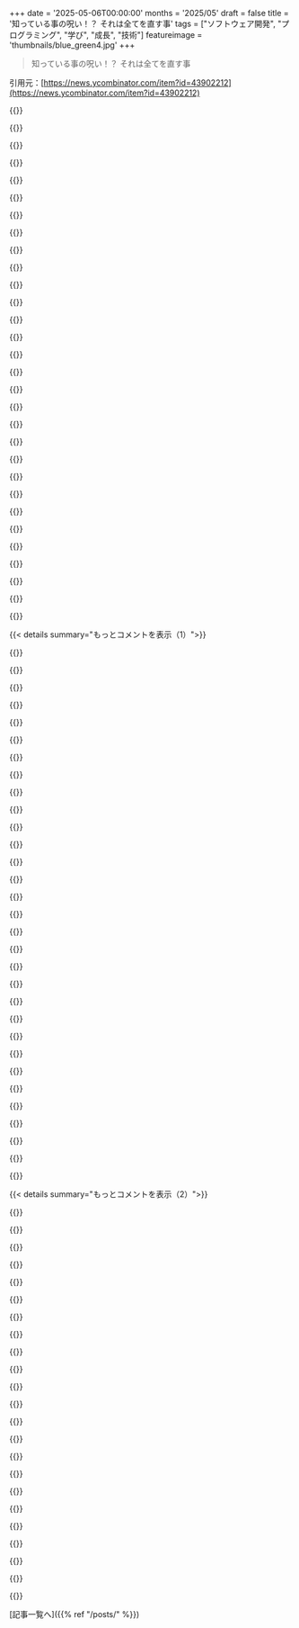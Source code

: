 +++
date = '2025-05-06T00:00:00'
months = '2025/05'
draft = false
title = '知っている事の呪い！？ それは全てを直す事'
tags = ["ソフトウェア開発", "プログラミング", "学び", "成長", "技術"]
featureimage = 'thumbnails/blue_green4.jpg'
+++

> 知っている事の呪い！？ それは全てを直す事

引用元：[https://news.ycombinator.com/item?id=43902212](https://news.ycombinator.com/item?id=43902212)




{{<matomeQuote body="演劇をやってた時に学んだ言葉があるんだけど，Doug HenningかStanislavskiの言葉らしいんだ．アートのプロセスをこう説明してる：難しいことを習慣に，習慣を簡単に，簡単を美しくするんだって．<br>役者だと台詞暗記→動機理解→美しい演技．ソフトウェアだと魔法の呪文→理由理解→もっと良い美しい解決策を見つける，って感じだと思うな．" userName="dpifke" createdAt="2025/05/06 15:23:33" color="#ff33a1">}}




{{<matomeQuote body="引用：前のコメントのソフトウェアの話を受けて．辛いこと（やるのが嫌なこと）は，辛くなくなるまでとことんやり続けるのが大事．そうすれば楽な方法が見つかる．先延ばししてたら何も変わらないよ．特にレガシーシステムとかね．徹底的に理解すれば，プロセスの一部を自信を持って改善できるようになるんだ．" userName="Phlebsy" createdAt="2025/05/06 17:29:13" color="#ff5733">}}




{{<matomeQuote body="前の意見に賛成！似た話だけど，あるバンドが「最初のアルバムはできること，２枚目はすべきことだった」って言ってたんだ．これはGellの芸術哲学とも合うよ．Wikipediaからの引用だけど，芸術は技術的技巧で見る人を魅了できるって話．技術の魅了が魅了する技術の土台なんだって．" userName="talos_" createdAt="2025/05/06 19:54:09" color="#45d325">}}




{{<matomeQuote body="引用：”最初のアルバムは自分たちが「できること」だった．２枚目は「すべきこと」だった”<br>面白いことに，これをソフトウェアに当てはめると，「セカンドシステムシンドローム」（Brooks， 1975）っていう否定的な意味合いの言葉になるんだよね．" userName="foobarchu" createdAt="2025/05/07 01:09:29" color="#ff33a1">}}




{{<matomeQuote body="音楽の世界でいうSophomore slumpのことだね：２枚目のアルバムで最初の成功を再現するのに苦労したり，スタイル変更に悩んだりする現象だよ．<br>https://en.wikipedia.org/wiki/Sophomore_slump" userName="slt2021" createdAt="2025/05/07 01:20:21" color="#45d325">}}




{{<matomeQuote body="もっと詩的じゃない言い方をすれば，俺が話してる進歩は「コピー，選ぶ，創造する」ってことかな．最初は解決策をコピーすることを学ぶ．後になって，状況に合わせて最適なものを選んでコピーできるくらい，たくさんの解決策を知るようになる．最後に，問題にうまく適応した自分たち自身の解決策を作り出すことができるようになるんだ．" userName="adsteel_" createdAt="2025/05/06 18:58:05" color="#785bff">}}




{{<matomeQuote body="この考えをもっと掘り下げたい人は，Austin Kleonって人の「Steal Like An Artist」って本をおすすめするよ．あと，その本には，泥棒にならずにコピーしたり盗んだりすることについての微妙なニュアンスも書いてある．" userName="randito" createdAt="2025/05/06 20:31:02" color="">}}




{{<matomeQuote body="その言葉，意味深いね．似た文脈だと，Bruce Leeが武道についてこう言ってたよ．「martial」（武）は，自分の中にいる危険な動物を発見すること，そして「art」（道）はその動物を飼いならすことだって．" userName="begueradj" createdAt="2025/05/06 17:02:03" color="#38d3d3">}}




{{<matomeQuote body="引用：「art」（道）はその動物をmateすることだって．<br>これ，「tame」（飼いならす）の間違いだよね（願わくば）？もし違うなら，Bruce Leeについていくつか質問があるんだけど．" userName="gameman144" createdAt="2025/05/06 17:56:17" color="">}}




{{<matomeQuote body="引用：ソフトウェアだと，こんな感じかなって思うんだ：コンピューターにやりたいことをさせる魔法の呪文を学ぶ（難しいタスクが習慣になる），次にその呪文がなんで効くのか学ぶ（解くのが簡単になる），そんで，元々の手間を完全に省けるような，もっと良い解決策を見つけ出す（もっと美しい解決策を見つける）．<br>これは「Make it work， make it right， make it fast」としても知られてるね．<br>https://wiki.c2.com/?MakeItWorkMakeItRightMakeItFast" userName="owebmaster" createdAt="2025/05/07 02:19:35" color="#ff5c5c">}}




{{<matomeQuote body="美しい言葉だね、自分の人生にも当てはまる例があるよ。" userName="3abiton" createdAt="2025/05/06 21:19:28" color="">}}




{{<matomeQuote body="うわー、これマジで響くわ。長年あるタッチUIの問題で、レンダリング中に操作を受け付けないようにすべき。一番イラつくのは、通知がスライドしてきた瞬間に誤タップして消しちゃうこと（iOSには通知履歴がないし）。この問題マジで困るよね。" userName="pmarreck" createdAt="2025/05/06 12:10:17" color="#785bff">}}




{{<matomeQuote body="別のウザいUI問題は、何か読もうとしたらそれが Medium.com にあること。読むまでにどれだけポップアップを消さないといけないんだよ、マジで。" userName="majewsky" createdAt="2025/05/06 12:28:26" color="">}}




{{<matomeQuote body="UI開発者だけど、UIが落ち着くまで入力をブロックするのは必ずしも良くないよ。慣れたUIではみんな速く操作したいし、ブロックされるとイライラするか連打する。慣れた操作の方が圧倒的に多いから、即応性がある方が全体的なUXは良いんだ。UIは難しいね。" userName="munificent" createdAt="2025/05/06 14:58:46" color="#45d325">}}




{{<matomeQuote body="動的なリスト表示のUI（WiFiとか）で、デバイスが出たり消えたりしてタップしたい項目がズレる問題分かる！プロトタイプで新規を下に追加したり消えたのをグレーにして並べ替えボタンを付ける解決策は見たけど、それは面倒くさい。数秒安定させてからまとめて更新するとかどうかな？見たことないけど。" userName="crazygringo" createdAt="2025/05/06 13:51:59" color="#38d3d3">}}




{{<matomeQuote body="モバイルでポップアップが出た瞬間に誤タップして消しちゃう問題、マジである。重要な通知かもと思っても消えちゃう。支払い中に経験したよ。閉じるボタンとかモーダル表示自体に遅延を入れる解決策もあるね。Androidの通知履歴は便利だけど、アプリ内ポップアップは履歴に残らないんだよね。" userName="alias_neo" createdAt="2025/05/06 12:41:15" color="#45d325">}}




{{<matomeQuote body="Reader modeってのがあるけど、もっと良い（えーっと）mediumに再投稿できるなら喜んでやるよ！（正直、Mediumの件は君に同意だけど、これ何年も前に投稿したんだ…）" userName="pmarreck" createdAt="2025/05/06 14:15:49" color="">}}




{{<matomeQuote body="一番ウザいのはiOSの”通話終了”ボタンだね。まさにタップしようとした瞬間に相手が電話を切って、俺が実際にタップするのは通話リストの別の人で、即座にそいつに電話がかかっちゃうんだ。<br>すぐに電話を切っても、相手は”電話くれたけど何か用？”って混乱してかけ直してくることが多い。Appleさん、通話画面が閉じた後のタッチ入力に遅延を加えてくれ！" userName="riggsdk" createdAt="2025/05/06 14:01:21" color="">}}




{{<matomeQuote body="すごく良い指摘だね。でも通知バナーみたいなケースでは、誤タップのリスクが失敗したタップよりずっと嫌だから、素早いタップを無視する方が良いと思うな。たとえ頻度が少なくても、誤タップは体験を大きく損なうことがある。パワーユーザーは失敗に慣れて待つようになるけど、誰もがそうじゃない。 Apple が iOS でどうするか見てみたい。 UI は難しいね。" userName="cal85" createdAt="2025/05/06 16:04:57" color="#785bff">}}




{{<matomeQuote body="それか Ghost とか。<br>2年くらい前は Medium の読書体験はすごく良かったんだよね。" userName="emaro" createdAt="2025/05/06 18:28:42" color="">}}




{{<matomeQuote body="知らなかった、 Android に通知履歴があるんだね。10年以上 Android 使ってるのに全然知らなかったよ。" userName="aidenn0" createdAt="2025/05/06 14:19:11" color="">}}




{{<matomeQuote body="広告ブロッカーを有効にすれば量はゼロだよ。 UBO は2025年にはネットを見る上でほぼ必須だと思う。あれがないと使えないしイライラするサイトが多すぎる。" userName="LeifCarrotson" createdAt="2025/05/06 12:48:37" color="">}}




{{<matomeQuote body="通知は予期せぬものだから、しばらく入力を無視するのは良いかも。パワーユーザーは遅延を学習するって意見もあったけど、驚くかもしれないけど、デバイスが動くまで連打する人もたくさんいるんだ。エレベーターのボタンを何回も押す人たちと同じだよ。" userName="munificent" createdAt="2025/05/06 16:56:40" color="#ff5c5c">}}




{{<matomeQuote body="これには名前があって、 CLS （ Cumulative Layout Shift ）って呼ばれてるんだ。 Google は実際に CLS が悪いページの SERP ランキングを下げるんだよ。詳細は lighthouse.dev で（ドメインが確かだったらね）。" userName="VladVladikoff" createdAt="2025/05/06 13:23:25" color="#ff33a1">}}




{{<matomeQuote body="ブラウザは全てのページをリーダーモードで開く設定にするべきだよ。" userName="carlosjobim" createdAt="2025/05/06 14:00:29" color="">}}




{{<matomeQuote body="もっと知りたかったら、これは”レイアウトシフト”って呼ばれてるよ。ダークパターンとして悪用するデザイナーもいるけど、たいていは単に悪いデザインなんだ。対策として、コンテンツのプレースホルダーを使ったり、要素が動かない確信が得られるまで表示しないのが一般的。 Google も CLS でペナルティを科してるよ。詳しくは https：//web.dev/articles/cls を見てみて。" userName="asoneth" createdAt="2025/05/06 13:48:18" color="#785bff">}}




{{<matomeQuote body="あのmediumのリンク見に行ったら、uBlock Origin入れてたのにポップアップが2個出たよ。UBOでゼロにする方法もあるのかもしれないけど、初期設定だけじゃダメみたい。" userName="warp" createdAt="2025/05/06 13:15:29" color="">}}




{{<matomeQuote body="俺にとって一番うざいのはクッキー同意バナーだよ。明確な”全部許可”とか”全部拒否”みたいなボタンがあるサイトなんてごくわずか。ほとんどのサイトは（わざと）複雑なUIにしてて、多くのユーザーはただ全部受け入れちゃうんだ。" userName="robofanatic" createdAt="2025/05/06 13:10:46" color="#ff5733">}}




{{<matomeQuote body="もうマジでたまにスマホ投げつけたくなるわ。UI読み込み中にボタンの位置が動いたり、広告が出たりして誤タップしちゃうんだ。あと、ボタンの数が変わるせいで並び順も変わるアプリもマジ最悪。こんな小さいことでイラつくの変だけどね。" userName="prometheus76" createdAt="2025/05/06 14:43:13" color="#785bff">}}




{{<matomeQuote body="通知は特殊じゃない。UI変化の予測可否と、操作が元に戻せるかが重要だと思う。通知は予測できないし、簡単に消せちゃうと元に戻せないのが問題。履歴のない重要な通知を消したりする操作は、一瞬ブロックするか、可能ならアンドゥ機能を提供すべき。" userName="emaro" createdAt="2025/05/06 18:58:28" color="#ff5c5c">}}




{{< details summary="もっとコメントを表示（1）">}}

{{<matomeQuote body="この問題を完全に無くすOSを作るのが夢だよ。ユーザーとターン制にしたい。ユーザー入力中は画面を絶対に変えない。入力が終わったらコンピューターが処理して結果を出す。Command linesはこれでしょ。古いIBM端末みたいにフォームを返す方式とか。通知は次の出力に含める。" userName="drivers99" createdAt="2025/05/09 21:45:52" color="#ff5c5c">}}




{{<matomeQuote body="ユーザーが開始するアクションと、システムが開始するアクションとで区別するのが良いんじゃないかと思うんだ。ユーザーがアクションを始めたら、変更は即時で次に表示されるインターフェースにバッファされる。でもシステムがそれを開始するとき（例えば通知やポップアップ）、以前のインターフェースはアクティブなまま。これを研究してる論文もあるよ。たぶんもっと研究されてると思うけど。" userName="blainelewis1" createdAt="2025/05/06 16:56:26" color="#ff5c5c">}}




{{<matomeQuote body="”可能ならアンドゥ機能を提供するのが一番いい場合が多いよ”<br>100％同意。どんなユーザー操作も、理想的には元に戻せるか、元に戻せないならある程度の確認が必要であるべきだね。うっかり通知を消しちゃうのはどちらでもないから、本当にUXの落とし穴だよ。" userName="munificent" createdAt="2025/05/06 22:45:02" color="#ff5733">}}




{{<matomeQuote body="個人的には、スマートTVとかBluetoothスピーカーとか、自分のじゃない大量のデバイスをブラックリストに入れて永久に非表示にできるようにしてほしい。アパートでイヤホンつなぐたびに出てくる400個ものリストを整理したいんだ。これって超簡単なのにね。" userName="BobaFloutist" createdAt="2025/05/06 15:33:22" color="">}}




{{<matomeQuote body="Googleはうざい例だよ！ 特にモバイルだと、検索バーがメインページ、検索フィールド編集モード、結果ページの間で動き回るんだけど、静止版を読み込んだ0.5秒後に動くんだ。ドゥードルが指の真下に飛び出してきて、結局何も入力してない新しい検索ページをクリックしちゃうことになる。" userName="tdpvb" createdAt="2025/05/06 13:32:38" color="#ff5733">}}




{{<matomeQuote body="これ、タッチ操作だけの問題じゃないんだよね。デスクトップでも通知とかダイアログが突然出てきて操作を邪魔することがある。画面端をクリックしようとして通知に遮られたり、Enterで意図せずダイアログを確定しちゃったり。ダイアログの場合は、希望と違っても諦めるしかないことも多いんだ。" userName="ziml77" createdAt="2025/05/06 14:26:12" color="#ff5c5c">}}




{{<matomeQuote body="あんたが言うポップオーバーには同意するけど、プロ向けソフトでは素早いマッスルメモリが大事なんだ。入力はバッファリングして、前の処理が終わってからアプリに適用されるべき。ツールウィンドウ開いたら、次の入力はそこに送られるべきだよ。俺のCNC制御はタッチベースだけど、入力がバッファリングされないのが超つらいんだ。" userName="kmacdough" createdAt="2025/05/06 16:50:41" color="#ff5733">}}




{{<matomeQuote body="個人的なプロジェクト、マンネリでつらいわ。アイデアはあるけど、新しい言語学ばなきゃって思って、ドキュメント読むのがしんどい。Rustの本も終わってない。作りながら学べばいいって分かってるけど、知識にギャップがあるのが嫌なんだ。AIでコード作るのも嫌。自分で書くプロセスを楽しみたいから。自分で制約かけちゃって身動き取れない感じ。ただ吐き出したかっただけかも。" userName="PixelForg" createdAt="2025/05/06 08:56:49" color="">}}




{{<matomeQuote body="プログラミングは、どこを深く学ぶか、どこをスキップするかを知ること。全部を深く知る必要はないよ。知識のギャップは誰にでもあるんだから、それを受け入れなよ。完璧より完了が大事。プロジェクトが進まないのが一番モチベーションを下げるんだ。Rustの本は半分しか読んでないけど、コードはたくさん書いたよ。大事なのは本を全部読むことじゃなくて、実際に書き始めること。Jon Gjengsetの動画でワークフローを学んだのが大きかったな。まあ、俺も完璧主義で苦労してる偽善者だけどね！" userName="maxbond" createdAt="2025/05/06 09:58:33" color="#ff5c5c">}}




{{<matomeQuote body="コメントありがとう、特にこれには感謝だわ。＞Rustをたくさん書いたけど、Rustの本は半分以下しか読んでない<br>こういう風にやった人がいるとか、同じ状況だった人がいるって知るだけで、もうやり遂げる自信が湧いてくるわ！（コード書くだけって部分）色々試したけど、どれも終わらせられなかった。でも、たぶん今はギャップがあることに慣れて、コードを書き始める必要があるんだ。とりあえずは、非イディオム的なRustコードを書くことを恐れないようにしないと。" userName="PixelForg" createdAt="2025/05/06 10:23:52" color="">}}




{{<matomeQuote body="＞新しい言語を学ばなきゃいけない<br>なんで？<br>スマホアプリとか特定の例外以外で、アイデア作るのに新しい言語が必要な理由って何？<br>知ってる言語（例えばPythonとかJSとか）でアイデアを実装できるじゃん。<br>アイデアを作ることに興味があるの？それとも新しい言語を学びたいの？<br>どっちか決めなよ。" userName="lelanthran" createdAt="2025/05/06 09:35:40" color="">}}




{{<matomeQuote body="コードを書く前に、まずアイデアを検証しなよ（収益化が目的なら最初の1000人の有料顧客に向けて）。そして99％は始める価値すらない。人生は短すぎるから。AIを使っても恥ずかしいことなんてない。「夢見ることが、今日手に入る」時代なんだから。繰り返しのコードとか成果物がほとんどのプロジェクトでは、AIの後にはプログラミングはほとんど何も残ってないよ。今のツールは強力すぎるから。" userName="speedupmate" createdAt="2025/05/06 10:47:18" color="">}}




{{<matomeQuote body="あんたが感じてるのは怠惰じゃなく、価値観と今のエネルギーのズレからくる痛みだよ。完璧主義が喜びをプレッシャーに変えちゃったんだ。「〜すべき」って考えすぎないで。知識にギャップがあるのは欠陥じゃない。自分に許可を与えなよ。雑に作っていい、横道に逸れていい。義務じゃなく、喜びを追って。自分の好奇心を信じて。ここに書いたのは、あんたが見てもらいたいサインだよ。そして、あんたは見られてる。" userName="liefde" createdAt="2025/05/06 12:26:57" color="#45d325">}}




{{<matomeQuote body="＞何か止めるものはない<br>いや、あるよ、俺の脳みそ:)それが制約！<br>俺、JS/TSしか知らないフロントエンド。仕事で使ってるから、個人では別の言語（Rustに興味津々）やりたい。だから新しい言語学ぶ必要があるんだ。旅も大事。コード書くプロセスを楽しみたい。すぐ書きたいけど知識にギャップあるのが問題。解決策はRust本読むことって分かってるけど、心が邪魔するんだよな。みんなのコメント読んで、ギャップ気にせずコード書き始めることにした！また悩んだら、このスレッド見返すわ。" userName="PixelForg" createdAt="2025/05/06 10:13:53" color="#38d3d3">}}




{{<matomeQuote body="マジか，これめっちゃ良い知恵なだけじゃなく，文章も本当に美しいね…？<br>ひょっとしてライターさんだったりする？" userName="shoemakersteve" createdAt="2025/05/06 13:12:12" color="">}}




{{<matomeQuote body="製品がないのに，どうやってお金払う1000人の顧客でアイデアを検証するの？" userName="rcfox" createdAt="2025/05/06 11:09:38" color="">}}




{{<matomeQuote body="俺もこれ好きだけど，投稿履歴見たら多分LLMが作ったって結論に至ったんだよね。<br>それが君の評価にどう影響するかは君次第だけど，読者には知っといてもらいたいと思って。<br>自分で結論出したい読者はshowdeadを有効にするといいよ。" userName="syruphoarder" createdAt="2025/05/06 14:39:05" color="#ff33a1">}}




{{<matomeQuote body="landing page ／ waitlist ／ speaking with customersとかさ。<br>誰か買いたいって分かるまでコード書くべきじゃないよ。<br>1000人じゃなくて，B2Bなら20 ＜ n ＜ 100の間くらいが妥当だと思うな。" userName="totaa" createdAt="2025/05/06 11:47:39" color="#38d3d3">}}




{{<matomeQuote body="俺はSwiftを毎日書いてるベテランだけど，それでも知識に穴があるんだ。<br>今は”引退”して一人で家で開発してる。規模は小さいけど，良い仕事をすること，プロジェクトを完成させることに喜びを感じてるんだ。" userName="ChrisMarshallNY" createdAt="2025/05/06 10:58:48" color="">}}




{{<matomeQuote body="めっちゃ同意，コード書くプロセスを楽しむってことね。<br>なんでこんなに多くの人が急にこれ全部取り上げようって言い始めて，過大評価されたツールの幻覚的な出力の管理人になれって本気で提案し始めたのか分からないな。<br>プログラミングについて想像できる中で一番イライラすることなのに，みんなそれに固執してるんだよね。" userName="kunley" createdAt="2025/05/06 09:20:47" color="#45d325">}}




{{<matomeQuote body="俺にはこれ，プログラミング自体がすごく楽しいんじゃなくて − 何か別のものにたどり着くための雑用みたいに聞こえるな。<br>それは悪いことじゃないよ − 自分が本当にやりたい部分を見つけたらいいだけさ。" userName="monkeyelite" createdAt="2025/05/06 14:16:23" color="">}}




{{<matomeQuote body="俺もLLM疑惑について同じように思ったんだ。<br>もしそうでも文章自体は変わらないけど，人の手によるかどうって感じ方を変えるよね。<br>高く評価したのは作者との繋がりを感じたから。<br>でも良いフィクションに感動するみたいに，”誰かにとっても真実だ”って思えばいいのかな。" userName="shoemakersteve" createdAt="2025/05/06 14:57:55" color="#785bff">}}




{{<matomeQuote body="文章がLLM生成かどうかで評価が変わるって話に，別の視点。<br>きれいな文章としては良いけど，”知恵”や”経験”として提示されると誰の経験？ ってなるのが問題。<br>自分の経験をLLMで整形したなら良いけど，全部LLMだとステレオタイプ。<br>特にLLMが”共感”を示すのは受け入れられないんだ。<br>LLMからのフィードバックは良いけど，人間として話すのは無理。<br>これは magic circle を超えた不気味さがある。" userName="syruphoarder" createdAt="2025/05/06 15:21:53" color="#ff5c5c">}}




{{<matomeQuote body="俺個人的には，”make it work, then make it nice”っていうやり方でやってるよ。<br>まず動くものを作る，やりたいことをやらせるんだ。<br>その後で，コードのどこが気に入らないかとか，多分もう分かってるだろうから，そこを改善したり学んだりすればいいんだ。" userName="jaapz" createdAt="2025/05/06 10:52:26" color="#ff5733">}}




{{<matomeQuote body="「知っている事の呪い」記事への反応として、似た葛藤を経験した者だけど、何かを得るための「面倒な作業」っていうのがめっちゃ響くんだよね。<br>プログラミング得意なのが自分が価値あるって感じる手段だった。「すべき」って感覚は早期退職後に無力さを感じたことからきてる（子供の頃からだけど）。家族とか情熱プロジェクトがないから、これが切迫して脅威に感じた。<br>＞どの部分を実際にやりたいか<br>このシンプルな問いに「何に価値があるか」ってすぐ変わっちゃうんだ。外部プレッシャーに圧倒されて「何をしたいか」から疎遠になってるせいなのか、まだ考えてるよ。" userName="strangegecko" createdAt="2025/05/07 01:14:41" color="#ff5733">}}




{{<matomeQuote body="<br>＞誰かが買ってくれると分かるまでコードを書くべきではない<br>こういうのって、みんながコーディングをクラフトとして楽しむことについて話してるスレッドで見るにはちょっと変なセリフだね。もし長年OSSプロジェクトに貢献したみんながそう考えてたら、今どうなってたかなって考えさせられるよ。誤解しないでほしいんだけど、これを非難したり批判したりしてるわけじゃない。この考え方を持つのは全然いいと思うし、個人的にはうまくいってるんだろうね。" userName="shoemakersteve" createdAt="2025/05/06 13:21:16" color="">}}




{{<matomeQuote body="ケースバイケースだと思うよ。もしモバイルアプリを開発してて、ウェブアプリをやりたいなら、PHPかGoかPythonかJavaみたいなのを確実に学ぶ必要があるだろうね。逆に、ウェブ開発をしててネイティブアプリをやりたいなら、Java/Kotlin/Swiftを学ばなきゃいけない。<br>データベースも同じ（多分一度も使ったことないならSQLを学ぶ必要がある）。HTML+CSSですら、使ったことないなら学ばなきゃいけないよ。" userName="dakiol" createdAt="2025/05/06 10:03:50" color="">}}




{{<matomeQuote body="<br>＞たくさんのリソース（本も含めて）をやってみたけど、どれも終えられなかった。でも今思うのは、ギャップがあることにも慣れて、ただコードを書き始めて、少なくとも今は非IdiomaticなRustコードを書くことを恐れない必要があるってことだ。<br>俺も同じ状況だった。多分過去５年間で、Rustの本の前半を何回も通して、手書きでノートまで取ったよ。Rustlingsとか「100 exercises in Rust」とか始めたけど、どれも終わらなかった。「準備ができてる」って感じたことは一度もなかったね。<br>６～９ヶ月前に新しい言語を学ぶ時間があったんだ。RustかGoかで迷った。Rustに決めた。でも１ヶ月避けてた。最近最初のライブラリ crateをリリースしたよ（もう一つも開発中）。<br>俺からのアドバイス/経験談：<br>— 最初はBorrow Checkerについて気にしすぎないで、それが存在するってことだけ知っておけばいい。必要なら何でもclone()しちゃえ。とにかくRustコードを書くことに慣れる必要があったんだ。「Rustコードを少し書いた」がその日の目標だった。何とかコンパイルさせることだけが全てだったんだ。自信をつけることが大事だよ。<br>— 最初は簡単なCLIバイナリから始めた。「このディレクトリのファイルをリリース/開発ビルド設定としてパッケージ化する」みたいなこと。基本的にclapを使ってファイルをコピペ/シンボリックリンクするだけ。シンプルだけど役に立つよ [0]<br>— コンパイラと連携してエラーを見せてくれるIDEから始めよう。TheiaとかRust Roverみたいに、エラーの上にホバーするとドキュメントを見せてくれるのが理想。７ヶ月くらい経ってから、今はnanoに切り替えて手動でコンパイルしてる。最近はエラーが少なくなったし、大体いくつかエラーが出るだろうなって予想がつくよ。<br>— シンプルにやろう。Idiomaticであることは気にしないでいい。他の人のライブラリやコードを読むうちに自然と身についてくるから。俺もまだそこまでは行ってないよ。<br>— もし「コンパイラがこれ一つだけ絶対やらせてくれないんだ、なんでだよ、Language Xならこんなに簡単なのに」ってマジで苦戦してるなら、それは型システムかBorrow Checkerのどっちかと戦ってるんだよ。立ち止まって。少し時間を取って。どっちなのか突き止めよう。理解できてないことが何なのかを知る時だよ。やってたアプローチを完全に変えなきゃいけないかもしれないって受け入れよう。大丈夫、学習の一部だから。<br>— `cargo clippy`の出力は全部読んで、一個ずつ手で直したよ。`cargo clippy —fix`は絶対使わない。繰り返しが覚えるのを助けてくれるんだ。退屈な繰り返しを十分にやったおかげで、コードをよりIdiomaticにする基本的なことを覚える羽目になった。これがコードを最初にIdiomaticにするのにどんだけ役に立ったか、強調しきれないくらいだよ。<br>— 変更をcommitしよう。それから`cargo fmt`を使って、diffを全部読もう。これも、コードを書いてる時にRustコードがどうあるべきか（最終的には`cargo fmt`を使わなくても）理解するのに役立つよ。clippyと比べると（上で言ったけど）フォーマットはズルした。ただのフォーマットだし、多分cargo fmtに頼って怠けても大丈夫だと思う。<br>— Rustの旅をハードコアなシステム/ハードウェアレベルのコーディングから始める必要はないよ。俺はズルしてるというか、間違ったやり方してるって感じてた。でもcratesの多くはシステムレベルのこととは全然関係ないんだ。システムプログラミング言語だからといって、始める時にそんなにハードコアである必要はないよ。２番目の箇条書きを見て。<br>— GenericsはRustで一番好きかもしれない。その仕組みとどう適用するかが分かった時はマジで衝撃だった。何かでその「マインドブローされた」瞬間があったら、もうハマったね。今はもうPythonには戻りたくないよ！<br>[0]: パーミッションを変える必要があるみたい。なんかコード表示を非公開にしちゃった？マジかよ。https://gitlab.com/dijksterhuis-arma3/vn-mf-builder" userName="dijksterhuis" createdAt="2025/05/06 16:10:57" color="#ff5733">}}




{{<matomeQuote body="もしかしたら役に立つかもしれない、俺に効果があった別のアプローチがあるよ。俺はRustに詳しくなかったから、まず別の言語（俺の場合はGo）で最初の概念実証を書いたんだ。それからClaude AIにRustに翻訳するように頼んだんだ。最初の試みでコンパイルできたよ。バグは俺が渡したソースファイルにあった問題だけだったね。それから「もっとRustaceanスタイルにしてください」って言いながら何度も繰り返したんだ。<br>俺はAIを補助としてしか使わないようにしてるけど、少なくとも俺にとっては、何もないソースファイルから始めるより、このやり方の方が始めやすかったよ。" userName="speleding" createdAt="2025/05/06 11:24:22" color="">}}




{{<matomeQuote body="うん！知識にギャップがあることに不快感を感じる理由を理解できた時、それは常に啓発的だったよ。ギャップやそれを埋めることとは関係ないって、いつも思うね。" userName="throwanem" createdAt="2025/05/06 10:23:28" color="">}}

{{</details>}}




{{< details summary="もっとコメントを表示（2）">}}

{{<matomeQuote body="そうそう！空白のページ問題で、これほど助けになったツールは他にないね。" userName="sanderjd" createdAt="2025/05/06 14:17:46" color="">}}




{{<matomeQuote body="<br>＞それはすぐに「何をやる価値があるか」に変わる<br>うん、これは全てのプロジェクトにとって脅威だね。俺の場合、大体新しいプロジェクトとか、もっと気楽な小さいプロジェクトをやることで先延ばしにしてしまう形で現れるよ。" userName="monkeyelite" createdAt="2025/05/07 08:45:50" color="">}}




{{<matomeQuote body="やあ！これ、めっちゃ共感するよ！シェアしてくれてありがとう。<br>これは俺がOPが強調してるような、似たような移行期を経験してた時に起こったことなんだ。最初は、ソフトウェアを作るのが難しくて目新しかった。その最初の学習の壁を乗り越えてからは、コンピューターに自分の望むことを正確にやらせる力に酔いしれて、かなり長い時間を過ごしたね。でも慣れは飽きを生むっていうし、結局「これだけ？」って感じになって、純粋な創造行為自体の魅力はかなり失われたんだ。<br>これは結構よくある移行だと思うよ！俺にとって、この停滞期から抜け出す方法は二つあるんだ。一つ目は、今はコンピューティングと全く関係ないことが人生にもっとたくさんあること（主に家族だけど、他の趣味もある）。二つ目は、創造行為自体よりも、自分が何を作ってるか、それがなぜ役に立つかにもっと集中してることだね。<br>これは多分君が聞きたいことじゃないだろうけど、これが急速に進化してる生成AIツールが俺にとってどんどんエキサイティングになってきてる理由なんだ。限られた時間内で創造できる世界の扉を開いてくれると信じてる。ただ、創造行為自体は確実に（少なくとも俺にとっては）あまり楽しくなくなってきてるし、それは残念に思う。１０年か２０年前にプログラミングのクラフトについて感じてたことへのノスタルジーは、多分ずっと感じるだろうね。でも俺の視点は「どうやるか」から「何をやるか」にシフトしただけなんだ。" userName="sanderjd" createdAt="2025/05/06 14:08:54" color="#ff5c5c">}}




{{<matomeQuote body="君は「認識の誠実さ」を持ってるね。この前「認識の謙虚さ」って言葉を聞いたんだけど、これは誤謬主義のことらしいんだ[0]。それで、どこまで合理的に「知ってる」と主張できるかって話になったら面白かったよ。<br>例えばさ、警察官は法律を全て知っておくべきなの？<br>プログラマーだって、みんなが難解なデータ構造に詳しい CS 博士である必要はないけど…それらに遭遇した時に、もっと詳しく調べるかどうかは判断がいるよね。<br>「誠実さ」ってのは、適当にごまかしたり「魔法のように」説明される物事への不快感なんだ。もちろん、表面だけ受け入れて仕事片付けるのが便利な時もあるよ。でも、もっと知りたいっていう欲求を満たせないと、心理的に前に進めない時もあるんだ。<br>恐ろしいことに、世界や社会はますます、事を荒立てないためにただ頷いて、魔法を受け入れろって圧力をかけてくるんだ。これが、正確さやセキュリティで色々な問題が起きる原因だと俺は思うね。<br>[0] https://iep.utm.edu/fallibil/" userName="nonrandomstring" createdAt="2025/05/06 10:31:44" color="#ff5c5c">}}




{{<matomeQuote body="＞ Rust の本を我慢して読み通すのが解決策<br>いや、解決策は Rust をスキップして Java か C# か Go を選ぶことだよ。Rust は学習曲線が急すぎるし、プロジェクトが GC を許容できるなら、Rust を使うメリットはほとんどない。<br>ほとんどの人が6ヶ月以上かかる Rust を学ぶ代わりに、C#（か Go か Java）をマスターするのに次の1週間を費やせばいいんだ。" userName="lelanthran" createdAt="2025/05/06 11:21:26" color="">}}




{{<matomeQuote body="俺もだよ。たとえその過大評価されてるツールから正しい出力が出たとしても、モノをビルドしたり直したりする楽しみを損なうんだ。前は特定の問題を直すために書いたコードを見返すのが大好きだったけど、今はそうでもない。半分が AI に書かれたコードだから、満足感も半分になっちゃった。" userName="6LLvveMx2koXfwn" createdAt="2025/05/06 10:03:14" color="">}}




{{<matomeQuote body="同じだね。俺の場合、この不快感は完璧主義と、転職の不安（「自分の弱点を全部埋めなきゃ」とか）、あと何かクールなニッチな情報を見逃すことへの恐れから来てると思う。" userName="wonger_" createdAt="2025/05/06 22:31:26" color="">}}




{{<matomeQuote body="ソフトウェアエンジニアのみんな、愛してるぜ。トンネルの先の光を見ることができる。おそらく実現可能な、輝かしい完璧なパラダイムを見ることができる。羨ましいよ。<br>俺はデータセンターで育った。水漏れするエアコンとディーゼル発電機。暑くなったらデカいドアを開けろって感じ。<br>…さて、戻ろう。まだ何も知らなかった頃に。<br>ソフトウェアは「解決済み」のままじゃない。書いた解決策は全て、存在した瞬間から腐敗し始めるんだ。<br>どこもかしこも、全てが油まみれでひどくて半分壊れてる。<br>シスアドは、最初から全てがクソだって受け入れてるのさ。" userName="erulabs" createdAt="2025/05/06 08:44:51" color="#ff5c5c">}}




{{<matomeQuote body="学校を出たばかりだと、これを受け入れるのはかなり難しいよね。そこでは永遠のアルゴリズムの完璧な実装とか、様々な点で最適なものを扱って、それぞれのループをエレガントに作り上げて、アルゴリズムをより高い明瞭さで表現することに達成感を感じて、Knuth 先生とかを読んで理想化してたんだから。<br>それから現実世界を見て、それは人”間”がバカだからだ、ボスがダメだからだ、彼らは優雅さを理解しない、欲張りだ、とか思う。<br>でも自分のプロジェクトに十分な時間を費やして、何年かかけてそれが進化して変化していくと、どんどんグチャグチャになっていくんだ。書き直したり、優先順位をつけたり、捨てたり、復活させたり…単なる怠慢よりもずっと深いって気づく。<br>現実の解決策は文脈に依存するんだ。あるキャッシュアルゴリズムは、ある媒体が別の媒体よりx倍速い時は良いけど、y倍速いだけだとダメとかね。ファイルダウンロードの進捗バーを見せるのは、通常のネット速度が X の時は意味があるけど、Y の時はそうじゃない。<br>何年、何十年も経つと文脈は変化するし、若い頃「完璧な」プログラムを作った時に、自分が当たり前だと思ってた暗黙の前提でさえ変わりうるんだ。既存の「グチャグチャな」解決策を馬鹿にして見下してたけど、それらは不必要なものを色々やってるように見えても、そうする理由があったりする。終わりのないサイクルだよ…" userName="bonoboTP" createdAt="2025/05/06 09:32:58" color="#785bff">}}




{{<matomeQuote body="＞ ソフトウェアは「解決済み」のままじゃない。書いた解決策は全て、存在した瞬間から腐敗し始めるんだ。<br>これには正直あまり同意しないな。たくさんの外部サービスに依存するように構築すると、すぐに古くなるし頻繁に壊れるのは確かだけど。<br>「奇数判定」を NPM パッケージに依存する代わりに、コードをコピペするか自分で実装するようなこと。<br>依存関係が多いほど、壊れる可能性が高くなる。<br>もしソフトウェアがローカルで、インターネット接続なしで動作するなら、ほとんど永遠に動作するだろうね。<br>さて、もしソフトウェアの開発を続けたい、長期間にわたって構築したいなら、秘訣は常に全ての依存関係を最新に保つことだ。<br>ExternalLibrary V2 がリリースされた？ 移行を後回しにする代わりに、コードをアップデートして ASAP（可能な限り早く）移行するんだ。後になればなるほど、移行は大変になる。" userName="XCSme" createdAt="2025/05/06 11:25:01" color="#45d325">}}




{{<matomeQuote body="俺にとっては、その言葉のポイントは、ソフトウェアが書かれた時の前提と環境がほとんど常に変わるってことなんだと思う。技術的な実装の選択肢じゃなくて、ビジネスと要件の方ね。ソフトウェアは真空には存在しない。特定のビジネス要件を解決するためにあるけど、それは業界、法律、君のリーダーシップとか、自分じゃほとんどコントロールできないか予見できない要因で、足元をすくわれる可能性があるんだ。次の四半期にまたメジャーなフレームワークのアップデートがあるって知ってるのとは違う話だよ。<br>全てのスタックには安定したまま書ける普遍的な部分もあるけど、それらはめったにビジネスの収益ドライバーじゃないし、ビジネスが気にするのはそれが不安定性の原因になる可能性があるかどうかだけなんだ。" userName="Phlebsy" createdAt="2025/05/06 17:37:00" color="#785bff">}}




{{<matomeQuote body="でもそれって、どっちかって言うと記事が言ってたポイントを支持してるんじゃない？<br>ExternalLibrary V2 がリリースされた？ 移行を後回しにする代わりに、コードをアップデートして ASAP（可能な限り早く）移行するんだ。後になればなるほど、移行は大変になる。<br>これは、俺にとっては「書いた解決策は全て、存在した瞬間から腐敗し始める」って言葉とほぼ同じ文章に聞こえるよ。" userName="chamomeal" createdAt="2025/05/06 11:36:45" color="">}}




{{<matomeQuote body="アップデートが必要なのは、ソフトウェアの開発を続けるつもりがある場合だけって言ったよね。<br>もし一度ビルドして、既存の機能で十分なら（もう機能を追加する予定がないなら）、全ての外部依存を取り除いて自己完結させることができる。そうすれば、どんな方法でも壊れる可能性は非常に低くなるよ。<br>アップデートしない場合のセキュリティに関しては、適切な設定、ファイアウォール規則、データサニタイズがあれば、最近開発されたどんなソフトウェアとも同じくらい、10年後も安全なはずだ。" userName="XCSme" createdAt="2025/05/06 11:53:06" color="">}}




{{<matomeQuote body="書いたソリューションはできた瞬間から腐敗し始めるって言うけど、TempleOSで作業するならそんなことないよ。" userName="0x1ceb00da" createdAt="2025/05/06 14:04:02" color="">}}




{{<matomeQuote body="Turbo Pascal 7.0のプログラムがDivision by 0エラーで落ち始めたのを覚えてるよ。Turbo Pascalのランタイムが1ミリ秒待つのに何回no-opすればいいか起動時に測ってたせい。だから10年前に書いたHelloWorldが、速すぎるCPUで動かしたら突然動かなくなったんだ。" userName="ajuc" createdAt="2025/05/06 13:28:48" color="#45d325">}}




{{<matomeQuote body="今の方が多いか少ないか分からないけど、何十年も経つとほとんど全て何らかの形で壊れる。たとえコード、OS、ハードウェアにバグがなく完全に設計されてて、同じハードで永遠に動かせるとしても、ハードウェアの下の層――コンピューターの外の現実がある。" userName="ajuc" createdAt="2025/05/06 14:10:51" color="#45d325">}}




{{<matomeQuote body="それが一番可能性高いけど、何年も前に作られたハードウェア/デバイスが全く同じように機能してる例もあるよ。30年前のTamagotchiデバイスを持ってきても、リリース当時と同じように動くだろうね。" userName="XCSme" createdAt="2025/05/06 14:24:26" color="">}}




{{<matomeQuote body="＞前よりずっと少ないけどね<br>この人はiOS/macOS/Androidに詳しくないんだな。それらでは毎年壊れまくる。Windowsは今は例外だけど。" userName="toyg" createdAt="2025/05/06 16:01:49" color="">}}




{{<matomeQuote body="そのバグ覚えてるよ。Turbo Pascalでコンパイルされたどんな.exeでも、再コンパイルしなくても直せるジェネリックなパッチャーがあったのも覚えてる。" userName="int_19h" createdAt="2025/05/06 23:31:34" color="#ff33a1">}}




{{<matomeQuote body="チームメイトに何度も言ってきた事があるんだ。完璧なコードはまだ頭の中にしかないものだってね。書き下ろした瞬間にそれは欠陥だらけで不完全になる。だからって最善を尽くすべきじゃないって意味じゃなくて、結果は不完全だと受け入れるべきだし、善意にも関わらず次に触るときにはその鋭いエッジを見せるもんだと受け入れるべきなんだ。" userName="galbar" createdAt="2025/05/06 08:56:41" color="#38d3d3">}}




{{<matomeQuote body="数学者の中には同意しない人もいるだろうな。" userName="moffkalast" createdAt="2025/05/06 09:18:10" color="">}}




{{<matomeQuote body="数学だってベトベトでごちゃごちゃになりうる。定義が分かりにくくて定理を述べるのが面倒になったり、公理が直感的じゃなかったり、証明が不格好だったり、出版されたものにだってバグがある。FourierやJPLのquaternionみたいに、オプションの定数係数とかでウザい矛盾もある。" userName="bonoboTP" createdAt="2025/05/06 09:40:11" color="#ff33a1">}}

{{</details>}}



[記事一覧へ]({{% ref "/posts/" %}})
